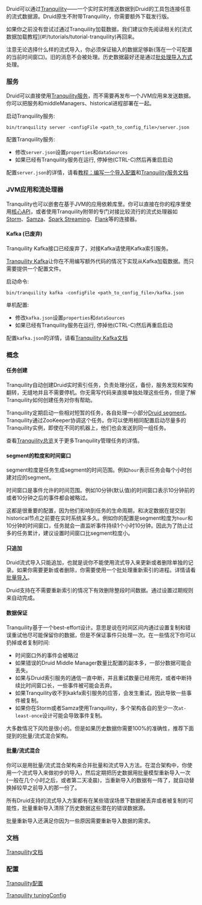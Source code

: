 Druid可以通过[Tranquility](https://github.com/druid-io/tranquility/blob/master/README.md)——一个实时实时推送数据到Druid的工具包连接任意的流式数据源。Druid原生不附带Tranquility，你需要额外下载发行版。

<div class="alert alert-info" role="alert">
如果你之前没有尝试过通过Tranquility加载数据，我们建议你先阅读相关的[流式数据加载教程](#!/tutorials/tutorial-tranquility)再回来。
</div>

注意无论选择什么样的流式导入，你必须保证输入的数据足够新(落在一个可配置的当前时间窗口)。旧的消息不会被处理。历史数据最好还是通过[批处理导入方式](#!/ingestion/batch-ingestion)处理。

### 服务
Druid可以直接使用[Tranquility服务](https://github.com/druid-io/tranquility/blob/master/docs/server.md)，而不需要再发布一个JVM应用来发送数据。你可以把服务和middleManagers、historical进程部署在一起。

启动Tranquility服务:
```
bin/tranquility server -configFile <path_to_config_file>/server.json
```
配置Tranquility服务:
- 修改`server.json`设置`properties`和`dataSources`
- 如果已经有Tranquility服务在运行, 停掉他(CTRL-C)然后再重启启动

配置`server.json`的详情，请看[教程：编写一个导入配置](#!/tutorials/tutorial-ingestion-spec)和[Tranquility服务文档](https://github.com/druid-io/tranquility/blob/master/docs/server.md)

### JVM应用和流处理器
Tranquility也可以嵌套在基于JVM的应用依赖库里。你可以直接在你的程序里使用[核心API](https://github.com/druid-io/tranquility/blob/master/docs/core.md)，或者使用Tranquility附带的专门对接比较流行的流式处理器如[Storm](https://github.com/druid-io/tranquility/blob/master/docs/storm.md)、[Samza](https://github.com/druid-io/tranquility/blob/master/docs/samza.md)、[Spark Streaming](https://github.com/druid-io/tranquility/blob/master/docs/spark.md)、[Flank](https://github.com/druid-io/tranquility/blob/master/docs/flink.md)等的连接器。

#### Kafka (已废弃)
<div class="alert alert-info" role="alert">
Tranquility Kafka接口已经废弃了，对接Kafka请使用Kafka索引服务。
</div>

[Tranquility Kafka](https://github.com/druid-io/tranquility/blob/master/docs/kafka.md)让你在不用编写额外代码的情况下实现从Kafka加载数据。而只需要提供一个配置文件。

启动命令:
```
bin/tranquility kafka -configFile <path_to_config_file>/kafka.json
```

单机配置:
- 修改`kafka.json`设置`properties`和`dataSources`
- 如果已经有Tranquility服务在运行, 停掉他(CTRL-C)然后再重启启动

配置`kafka.json`的详情，请看[Tranquility Kafka文档](https://github.com/druid-io/tranquility/blob/master/docs/kafka.md)

### 概念
#### 任务创建
Tranquility自动创建Druid实时索引任务，负责处理分区，备份，服务发现和架构翻转，无缝地并且不需要停机。你无需写代码来直接单独处理这些任务，但是了解Tranquility如何创建任务对你有帮助。

Tranquility定期启动一些相对短暂的任务，各自处理一小部分[Druid segment](#!/design/segment)。Tranquility通过ZooKeeper协调这个任务。你可以使用相同配置启动尽量多的Tranquility实例，即使在不同的机器上，他们也会发送到同一组任务。

查看[Tranquility总览](https://github.com/druid-io/tranquility/blob/master/docs/overview.md)关于更多Tranquility管理任务的详情。

#### segment的粒度和时间窗口
segment粒度是任务生成segment的时间范围。例如`hour`表示任务会每个小时创建对应的segment。

时间窗口是事件允许的时间范围。例如10分钟(默认值)的时间窗口表示10分钟前的或者10分钟之后的事件都会被略过。

这都是很重要的配置，因为他们影响到任务的生命周期，和决定数据在提交到historical节点之前要在实时系统呆多久。例如你的配置是segment粒度为`hour`和10分钟的时间窗口，任务就会一直监听事件持续1个小时10分钟。因此为了防止过多的任务累计，建议设置时间窗口比segment粒度小。

#### 只追加
Druid流式导入只能追加，也就是说你不能使用流式导入来更新或者删除单独的记录。如果你需要更新或者删除，你需要使用一个批处理重新索引的进程。详情请看[批量导入](#!/ingestion/batch-ingestion)。

Druid支持在不需要重新索引的情况下有效删除整段时间数据。通过设置过期规则来自动完成。

#### 数据保证
Tranquility基于一个best-effort设计。意思是说在时间区间内通过设置复制和错误重试他尽可能保留你的数据，但是不保证事件只处理一次。在一些情况下你可以扔掉或者复制时间:
- 时间窗口外的事件会被略过
- 如果错误的Druid Middle Manager数量比配置的副本多，一部分数据可能会丢失。
- 如果与Druid索引服务的通信一直中断，并且重试数量已经用完，或者中断持续比时间窗口长，一些事件被可能会丢弃。
- 如果Tranquility收不到kakfa索引服务的应答，会发生重试，因此导致一些事件被复制。
- 如果你在Storm或者Samza使用Tranquility，多个架构各自的至少一次`at-least-once`设计可能会导致事件复制。

大多数情况下风险是很小的。但是如果历史数据你需要100%的准确性，推荐下面提到的批量/流式混合架构。

#### 批量/流式混合
你可以是用批量/流式混合架构来合并批量和流式导入方法。在混合架构中，你使用一个流式导入来做初步的导入，然后定期把历史数据用批量模型重新导入一次(一般在几个小时之后，或者第二天凌晨)，当重新导入的数据有一阵了，就自动替换掉较早之前导入的那一份了。

所有Druid支持的流式导入方案都有在某些错误场景下数据被丢弃或者被复制的可能性，批量重新导入清除了历史数据这些潜在的错误数据源。

批量重新导入还满足你因为一些原因需要重新导入数据的需求。

### 文档
[Tranquility文档](https://github.com/druid-io/tranquility/blob/master/README.md)

### 配置
[Tranquility配置](https://github.com/druid-io/tranquility/blob/master/docs/configuration.md)

[Tranquility tuningConfig](http://static.druid.io/tranquility/api/latest/#com.metamx.tranquility.druid.DruidTuning)
